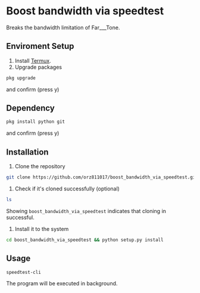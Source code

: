 # Boost bandwidth via speedtest
Breaks the bandwidth limitation of Far___Tone.

## Enviroment Setup
1. Install [Termux](https://bit.ly/2SulXt7).
1. Upgrade packages
```bash
pkg upgrade
```
and confirm (press y)

## Dependency
```bash
pkg install python git
```
and confirm (press y)

## Installation
1. Clone the repository
```bash
git clone https://github.com/orz811017/boost_bandwidth_via_speedtest.git
```
1. Check if it's cloned successfully (optional)
```bash
ls
```
Showing `boost_bandwidth_via_speedtest` indicates that cloning in successful.

1. Install it to the system
```bash
cd boost_bandwidth_via_speedtest && python setup.py install
```

## Usage
```bash
speedtest-cli
```
The program will be executed in background.
